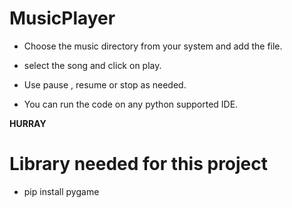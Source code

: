 # MusicPlayer

- Choose the music directory from your system and add the file.

- select the song and click on play.

- Use pause , resume or stop as needed.

- You can run the code on any python supported IDE.
 
 **HURRAY**         
   
   # Library needed for this project

- pip install pygame






